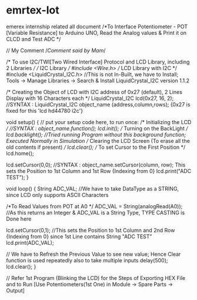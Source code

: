 # emrtex-Iot
emerex internship related all document
/*To Interface Potentiometer - POT [Variable Resistance] to Arduino UNO, Read the Analog values & Print it on CLCD and Test ADC */

// My Comment
/*Comment said by Mam*/


/* To use I2C/TWI[Two Wired Interface] Protocol and LCD Library, including 2 Libraries */
/* I2C Library */
#include <Wire.h>
/* LCD Library with I2C */
#include <LiquidCrystal_I2C.h>    //This is not In-Built, we have to Install; Tools -> Manage Libraries -> Search & Install LiquidCrystal_I2C version 1.1.2

/* Creating the Object of LCD with I2C address of 0x27 (default), 2 Lines Display with 16 Characters each */
LiquidCrystal_I2C lcd(0x27, 16, 2);               //SYNTAX : LiquidCrystal_I2C object_name (address,column,rows); {0x27 is fixed for this 'lcd hd44780 i2c'}

void setup() 
{
  // put your setup code here, to run once:
  /* Initializing the LCD */      //SYNTAX : object_name.function();
  lcd.init();
  /* Turning on the BackLight */
  lcd.backlight();      //Tried running Program without this background function; Executed Normally in Simulation
  /* Clearing the LCD Screen (To erase all the old contents if present) */
  lcd.clear();
  /* To set Cursor to the First Position */
  lcd.home();

  lcd.setCursor(0,0);     //SYNTAX : object_name.setCursor(column, row); This sets the Position to 1st Column and 1st Row {Indexing from 0}
  lcd.print("ADC TEST");
}

void loop()
{
  String ADC_VAL;                       //We have to take DataType as a STRING, since LCD only supports ASCII Characters

  /*To Read Values from POT at A0 */
  ADC_VAL = String(analogRead(A0));     //As this returns an Integer & ADC_VAL is a String Type, TYPE CASTING is Done here

  lcd.setCursor(0,1);                   //This sets the Position to 1st Column and 2nd Row {Indexing from 0} since 1st Line contains String "ADC TEST"
  lcd.print(ADC_VAL); 

  // We have to Refresh the Previous Value to see new value; Hence Clear function is used repeatedly also to take multiple inputs
   delay(500);
   lcd.clear();
}

// Refer 1st Program (Blinking the LCD) for the Steps of Exporting HEX File and to Run [Use Potentiometers(1st One) in Module -> Spare Parts -> Output]
